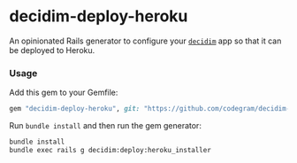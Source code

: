 # decidim-deploy-heroku

An opinionated Rails generator to configure your [`decidim`](https://github.com/AjuntamentdeBarcelona/decidim) app so that it can be deployed to Heroku.

### Usage

Add this gem to your Gemfile:

```ruby
gem "decidim-deploy-heroku", git: "https://github.com/codegram/decidim-deploy-heroku.git"
```

Run `bundle install` and then run the gem generator:

```bash
bundle install
bundle exec rails g decidim:deploy:heroku_installer
```
